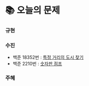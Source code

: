 # 📚 오늘의 문제
### 규현

### 수진
- 백준 18352번 : [특정 거리의 도시 찾기](https://www.acmicpc.net/problem/18352)
- 백준 2210번 : [숫자판 점프](https://www.acmicpc.net/problem/2210)

### 주혜
